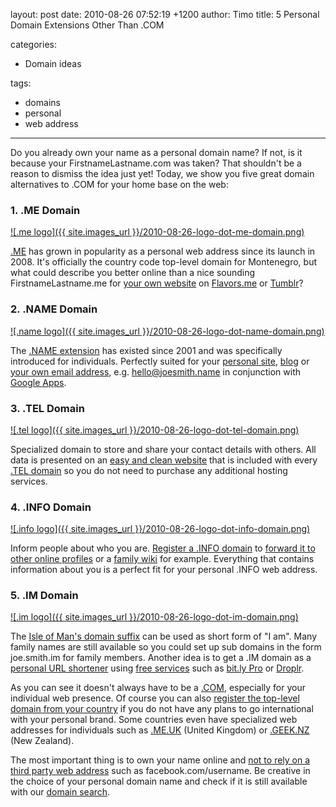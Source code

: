layout: post
date: 2010-08-26 07:52:19 +1200
author: Timo
title: 5 Personal Domain Extensions Other Than .COM

categories:
  - Domain ideas

tags:
  - domains
  - personal
  - web address

----

Do you already own your name as a personal domain name? If not, is it because your FirstnameLastname.com was taken? That shouldn't be a reason to dismiss the idea just yet! Today, we show you five great domain alternatives to .COM for your home base on the web:

### 1. .ME Domain

[![.me logo]({{ site.images_url }}/2010-08-26-logo-dot-me-domain.png)](https://iwantmyname.com/domains/me-montenegrean-domain-name-registration-for-montenegro)

[.ME](https://iwantmyname.com/domains/me-montenegrean-domain-name-registration-for-montenegro) has grown in popularity as a personal web address since its launch in 2008. It's officially the country code top-level domain for Montenegro, but what could describe you better online than a nice sounding FirstnameLastname.me for [your own website](https://iwantmyname.com/services/website-builder) on [Flavors.me](https://iwantmyname.com/services/personal-profile/customize-flavors.me-website-with-your-own-domain) or [Tumblr](https://iwantmyname.com/features/applications/custom-domain-apps/blogs/tumblr-tumblelog-easy-blog-with-own-url)?

### 2. .NAME Domain

[![.name logo]({{ site.images_url }}/2010-08-26-logo-dot-name-domain.png)](https://iwantmyname.com/domains/name-domain-name-registration-for-names)

The [.NAME extension](https://iwantmyname.com/domains/name-domain-name-registration-for-names) has existed since 2001 and was specifically introduced for individuals. Perfectly suited for your [personal site](https://iwantmyname.com/services/personal-profile), [blog](https://iwantmyname.com/services/blog-hosting) or [your own email address](https://iwantmyname.com/services/email-hosting), e.g. hello@joesmith.name in conjunction with [Google Apps](https://iwantmyname.com/features/applications/google-apps-for-your-domain).

### 3. .TEL Domain

[![.tel logo]({{ site.images_url }}/2010-08-26-logo-dot-tel-domain.png)](https://iwantmyname.com/domains/tel-domain-name-registration-for-communication)

Specialized domain to store and share your contact details with others. All data is presented on an [easy and clean website](https://iwantmyname.com/blog/2010/03/your-tel-website-has-a-shiny-new-design.html) that is included with every [.TEL domain](https://iwantmyname.com/domains/tel-domain-name-registration-for-communication) so you do not need to purchase any additional hosting services.

### 4. .INFO Domain

[![.info logo]({{ site.images_url }}/2010-08-26-logo-dot-info-domain.png)](https://iwantmyname.com/domains/info-domain-name-registration-for-information)

Inform people about who you are. [Register a .INFO domain](https://iwantmyname.com/domains/info-domain-name-registration-for-information) to [forward it to other online profiles](https://iwantmyname.com/blog/2010/04/10-most-popular-services-to-forward-your-domain-url-to.html) or a [family wiki](https://iwantmyname.com/services/wiki-hosting) for example. Everything that contains information about you is a perfect fit for your personal .INFO web address.

### 5. .IM Domain

[![.im logo]({{ site.images_url }}/2010-08-26-logo-dot-im-domain.png)](https://iwantmyname.com/domains/im-domain-name-registration-for-isle-of-man)

The [Isle of Man's domain suffix](https://iwantmyname.com/domains/im-domain-name-registration-for-isle-of-man) can be used as short form of "I am". Many family names are still available so you could set up sub domains in the form joe.smith.im for family members. Another idea is to get a .IM domain as a [personal URL shortener](https://iwantmyname.com/services/url-shortener) using [free services](https://iwantmyname.com/services/free-hosting) such as [bit.ly Pro](https://iwantmyname.com/services/url-shortener/bit.ly-pro-custom-domain-short-url-forwarding-service) or [Droplr](https://iwantmyname.com/services/url-shortener/customize-droplr-with-your-own-domain).

As you can see it doesn't always have to be a [.COM](https://iwantmyname.com/domains/com-domain-name-registration-for-commercial), especially for your individual web presence. Of course you can also [register the top-level domain from your country](https://iwantmyname.com/domains/domain-name-registration-list-of-extensions) if you do not have any plans to go international with your personal brand. Some countries even have specialized web addresses for individuals such as [.ME.UK](https://iwantmyname.com/domains/me.uk-domain-name-registration-for-united-kingdom) (United Kingdom) or [.GEEK.NZ](https://iwantmyname.com/geek.nz-domain-name-registration-for-new-zealand) (New Zealand).

The most important thing is to own your name online and [not to rely on a third party web address](https://iwantmyname.com/blog/2010/02/your-usernames-do-not-belong-to-you.html) such as facebook.com/username. Be creative in the choice of your personal domain name and check if it is still available with our [domain search](https://iwantmyname.com).
